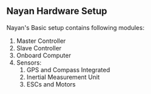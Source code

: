 ## Nayan Hardware Setup

Nayan's Basic setup contains following modules:

1. Master Controller
2. Slave Controller
3. Onboard Computer
4. Sensors:
   1. GPS and Compass Integrated
   2. Inertial Measurement Unit
   3. ESCs and Motors



